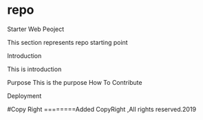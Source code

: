 # repo
Starter Web Peoject

 This section represents repo starting point

Introduction
  
  This is introduction

Purpose
  This is the purpose
How To Contribute

Deployment

#Copy Right
 ========Added CopyRight ,All rights reserved.2019
